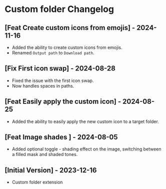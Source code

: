 # Custom folder Changelog

## [Feat Create custom icons from emojis] - 2024-11-16
- Added the ability to create custom icons from emojis.
- Renamed `Output path` to `Download path`.

## [Fix First icon swap] - 2024-08-28
- Fixed the issue with the first icon swap.
- Now handles spaces in paths.

## [Feat Easily apply the custom icon] - 2024-08-25
- Added the ability to easily apply the new custom icon to a target folder.

## [Feat Image shades ] - 2024-08-05
- Added optional toggle - shading effect on the image, switching between a filled mask and shaded tones.

## [Initial Version] - 2023-12-16
- Custom folder extension